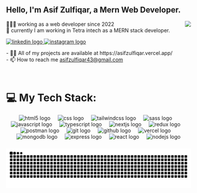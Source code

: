 <br clear="both">
<h2 align="left">Hello, I'm Asif Zulfiqar, a Mern Web Developer.</h2>

<img align="right" src="https://profile-counter.glitch.me/asifzulfiqar43/count.svg?"  />
<p align="left">👨🏼‍💻 working as a web developer since 2022<br>🛜 currently I am working in Tetra intech as a MERN stack developer.</p>
  <a href="https://linkedin.com/in/asifzulfiqar8" target="_blank">
    <img src="https://img.shields.io/static/v1?message=LinkedIn&logo=linkedin&label=&color=0077B5&logoColor=white&labelColor=&style=plastic" height="20" alt="linkedin logo"  />
  </a>
  <a href="https://fb.com/asifzulfiqar8/" target="_blank">
    <img src="https://img.shields.io/static/v1?message=Instagram&logo=instagram&label=&color=E4405F&logoColor=white&labelColor=&style=plastic" height="20" alt="instagram logo"  />
  </a>
<p>- 👨‍💻 All of my projects are available at https://asifzulfiqar.vercel.app/
<br>
- 📫 How to reach me <a href="mailto:asifzulfiqar43@gmail.com">asifzulfiqar43@gmail.com</a></p>

<br clear="both">

<div align="center">
<h1 align="left">💻 My Tech Stack:</h1>
  <img src="https://skillicons.dev/icons?i=html" height="60" alt="html5 logo"  />
  <img width="12" />
<img src="https://skillicons.dev/icons?i=css" height="60" alt="css logo"  />
  <img width="12" />
  <img src="https://skillicons.dev/icons?i=tailwind" height="60" alt="tailwindcss logo"  />
  <img width="12" />
  <img src="https://skillicons.dev/icons?i=sass" height="60" alt="sass logo"  />
  <img width="12" />
  <img src="https://skillicons.dev/icons?i=js" height="60" alt="javascript logo"  />
  <img width="12" />
  <img src="https://skillicons.dev/icons?i=ts" height="60" alt="typescript logo"  />
  <img width="12" />
 <img src="https://skillicons.dev/icons?i=nextjs" height="60" alt="nextjs logo"  />
  <img width="12" />
  <img src="https://skillicons.dev/icons?i=redux" height="60" alt="redux logo"  />
  <img width="12" />
  <img src="https://skillicons.dev/icons?i=postman" height="60" alt="postman logo"  />
  <img width="12" />
  <img src="https://skillicons.dev/icons?i=git" height="60" alt="git logo"  />
  <img width="12" />
  <img src="https://skillicons.dev/icons?i=github" height="60" alt="github logo"  />
  <img width="12" />
  <img src="https://skillicons.dev/icons?i=vercel" height="60" alt="vercel logo"  />
  <img width="12" />

  <div>
  <img src="https://img.shields.io/badge/MongoDB-47A248?logo=mongodb&logoColor=white&style=for-the-badge" height="50" alt="mongodb logo"  />
    <img width="12" />
  <img src="https://img.shields.io/badge/Express-000000?logo=express&logoColor=white&style=for-the-badge" height="50" alt="express logo"  />
  <img width="12" />
  <img src="https://img.shields.io/badge/React-61DAFB?logo=react&logoColor=black&style=for-the-badge" height="50" alt="react logo"  />
  <img width="12" />
  <img src="https://img.shields.io/badge/Node.js-339933?logo=nodedotjs&logoColor=white&style=for-the-badge" height="50" alt="nodejs logo"  />
  </div>
</div>

###

<picture>
  <source media="(prefers-color-scheme: dark)" srcset="https://raw.githubusercontent.com/asifzulfiqar8/asifzulfiqar8/output/github-snake-dark.svg" />
  <source media="(prefers-color-scheme: light)" srcset="https://raw.githubusercontent.com/asifzulfiqar8/asifzulfiqar8/output/github-snake.svg" />
  <img alt="github-snake" src="https://raw.githubusercontent.com/asifzulfiqar8/asifzulfiqar8/output/github-snake.svg" />
</picture>
